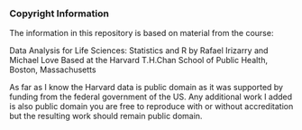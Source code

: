 ### Copyright Information

The information in this repository is based on material from the course: 

Data Analysis for Life Sciences: Statistics and R by Rafael Irizarry and Michael Love
Based at the Harvard T.H.Chan School of Public Health, Boston, Massachusetts

As far as I know the Harvard data is public domain as it was supported by funding 
from the federal government of the US. Any additional work I added is also public
domain you are free to reproduce with or without accreditation but the resulting work 
should remain public domain. 